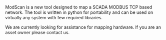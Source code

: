 ModScan is a new tool designed to map a SCADA MODBUS TCP based network. The tool is written in python for portability and can be used on virtually any system with few required libraries.

We are currently looking for assistance for mapping hardware.  If you are an asset owner please contact us.